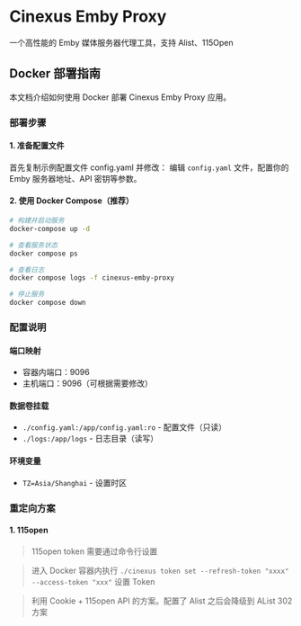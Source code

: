 # Cinexus Emby Proxy

一个高性能的 Emby 媒体服务器代理工具，支持 Alist、115Open

## Docker 部署指南

本文档介绍如何使用 Docker 部署 Cinexus Emby Proxy 应用。

### 部署步骤

#### 1. 准备配置文件

首先复制示例配置文件 config.yaml 并修改：
编辑 `config.yaml` 文件，配置你的 Emby 服务器地址、API 密钥等参数。

#### 2. 使用 Docker Compose（推荐）

```bash
# 构建并启动服务
docker-compose up -d

# 查看服务状态
docker compose ps

# 查看日志
docker compose logs -f cinexus-emby-proxy

# 停止服务
docker compose down
```

### 配置说明

#### 端口映射

- 容器内端口：9096
- 主机端口：9096（可根据需要修改）

#### 数据卷挂载

- `./config.yaml:/app/config.yaml:ro` - 配置文件（只读）
- `./logs:/app/logs` - 日志目录（读写）

#### 环境变量

- `TZ=Asia/Shanghai` - 设置时区

### 重定向方案

#### 1. 115open

> 115open token 需要通过命令行设置

> 进入 Docker 容器内执行 `./cinexus token set --refresh-token "xxxx" --access-token "xxx"` 设置 Token

> 利用 Cookie + 115open API 的方案。配置了 Alist 之后会降级到 AList 302 方案
